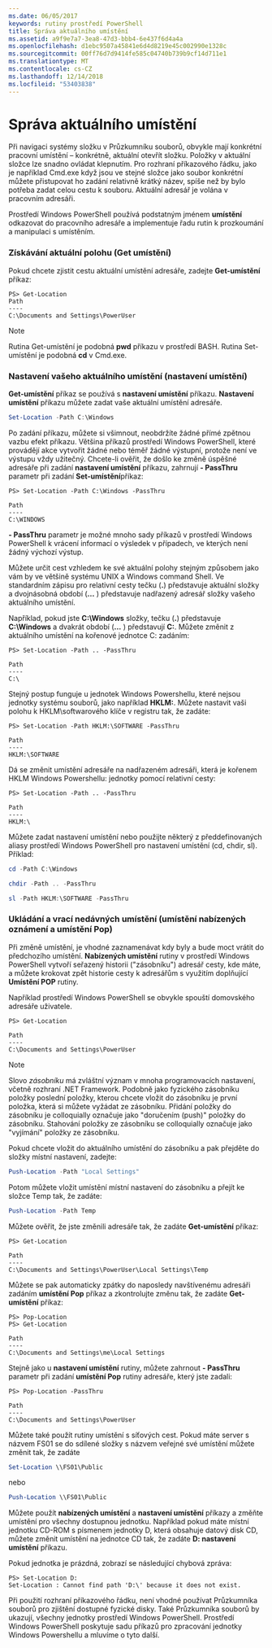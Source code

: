 ```yaml
---
ms.date: 06/05/2017
keywords: rutiny prostředí PowerShell
title: Správa aktuálního umístění
ms.assetid: a9f9e7a7-3ea8-47d3-bbb4-6e437f6d4a4a
ms.openlocfilehash: d1ebc9507a45841e6d4d8219e45c002990e1328c
ms.sourcegitcommit: 00ff76d7d9414fe585c04740b739b9cf14d711e1
ms.translationtype: MT
ms.contentlocale: cs-CZ
ms.lasthandoff: 12/14/2018
ms.locfileid: "53403838"
---
```

# <a name="managing-current-location"></a>Správa aktuálního umístění

Při navigaci systémy složku v Průzkumníku souborů, obvykle mají konkrétní pracovní umístění – konkrétně, aktuální otevřít složku. Položky v aktuální složce lze snadno ovládat klepnutím. Pro rozhraní příkazového řádku, jako je například Cmd.exe když jsou ve stejné složce jako soubor konkrétní můžete přistupovat ho zadání relativně krátký název, spíše než by bylo potřeba zadat celou cestu k souboru. Aktuální adresář je volána v pracovním adresáři.

Prostředí Windows PowerShell používá podstatným jménem **umístění** odkazovat do pracovního adresáře a implementuje řadu rutin k prozkoumání a manipulaci s umístěním.

### <a name="getting-your-current-location-get-location"></a>Získávání aktuální polohu (Get umístění)

Pokud chcete zjistit cestu aktuální umístění adresáře, zadejte **Get-umístění** příkaz:

```
PS> Get-Location
Path
----
C:\Documents and Settings\PowerUser
```

> [!NOTE]
> Rutina Get-umístění je podobná **pwd** příkazu v prostředí BASH. Rutina Set-umístění je podobná **cd** v Cmd.exe.

### <a name="setting-your-current-location-set-location"></a>Nastavení vašeho aktuálního umístění (nastavení umístění)

**Get-umístění** příkaz se používá s **nastavení umístění** příkazu. **Nastavení umístění** příkazu můžete zadat vaše aktuální umístění adresáře.

```powershell
Set-Location -Path C:\Windows
```

Po zadání příkazu, můžete si všimnout, neobdržíte žádné přímé zpětnou vazbu efekt příkazu. Většina příkazů prostředí Windows PowerShell, které provádějí akce vytvořit žádné nebo téměř žádné výstupní, protože není ve výstupu vždy užitečný. Chcete-li ověřit, že došlo ke změně úspěšné adresáře při zadání **nastavení umístění** příkazu, zahrnují **- PassThru** parametr při zadání **Set-umístění**příkaz:

```
PS> Set-Location -Path C:\Windows -PassThru

Path
----
C:\WINDOWS
```

**- PassThru** parametr je možné mnoho sady příkazů v prostředí Windows PowerShell k vrácení informací o výsledek v případech, ve kterých není žádný výchozí výstup.

Můžete určit cest vzhledem ke své aktuální polohy stejným způsobem jako vám by ve většině systému UNIX a Windows command Shell. Ve standardním zápisu pro relativní cesty tečku (**.**) představuje aktuální složky a dvojnásobná období (**...** ) představuje nadřazený adresář složky vašeho aktuálního umístění.

Například, pokud jste **C:\\Windows** složky, tečku (**.**) představuje **C:\\Windows** a dvakrát období (**...** ) představují **C:**. Můžete změnit z aktuálního umístění na kořenové jednotce C: zadáním:

```
PS> Set-Location -Path .. -PassThru

Path
----
C:\
```

Stejný postup funguje u jednotek Windows Powershellu, které nejsou jednotky systému souborů, jako například **HKLM:**. Můžete nastavit vaši polohu k HKLM\\softwarového klíče v registru tak, že zadáte:

```
PS> Set-Location -Path HKLM:\SOFTWARE -PassThru

Path
----
HKLM:\SOFTWARE
```

Dá se změnit umístění adresáře na nadřazeném adresáři, která je kořenem HKLM Windows Powershellu: jednotky pomocí relativní cesty:

```
PS> Set-Location -Path .. -PassThru

Path
----
HKLM:\
```

Můžete zadat nastavení umístění nebo použijte některý z předdefinovaných aliasy prostředí Windows PowerShell pro nastavení umístění (cd, chdir, sl). Příklad:

```powershell
cd -Path C:\Windows
```

```powershell
chdir -Path .. -PassThru
```

```powershell
sl -Path HKLM:\SOFTWARE -PassThru
```

### <a name="saving-and-recalling-recent-locations-push-location-and-pop-location"></a>Ukládání a vrací nedávných umístění (umístění nabízených oznámení a umístění Pop)

Při změně umístění, je vhodné zaznamenávat kdy byly a bude moct vrátit do předchozího umístění. **Nabízených umístění** rutiny v prostředí Windows PowerShell vytvoří seřazený historii ("zásobníku") adresář cesty, kde máte, a můžete krokovat zpět historie cesty k adresářům s využitím doplňující  **Umístění POP** rutiny.

Například prostředí Windows PowerShell se obvykle spouští domovského adresáře uživatele.

```
PS> Get-Location

Path
----
C:\Documents and Settings\PowerUser
```

> [!NOTE]
> Slovo *zásobníku* má zvláštní význam v mnoha programovacích nastavení, včetně rozhraní .NET Framework. Podobně jako fyzického zásobníku položky poslední položky, kterou chcete vložit do zásobníku je první položka, která si můžete vyžádat ze zásobníku. Přidání položky do zásobníku je colloquially označuje jako "doručením (push)" položky do zásobníku. Stahování položky ze zásobníku se colloquially označuje jako "vyjímání" položky ze zásobníku.

Pokud chcete vložit do aktuálního umístění do zásobníku a pak přejděte do složky místní nastavení, zadejte:

```powershell
Push-Location -Path "Local Settings"
```

Potom můžete vložit umístění místní nastavení do zásobníku a přejít ke složce Temp tak, že zadáte:

```powershell
Push-Location -Path Temp
```

Můžete ověřit, že jste změnili adresáře tak, že zadáte **Get-umístění** příkaz:

```
PS> Get-Location

Path
----
C:\Documents and Settings\PowerUser\Local Settings\Temp
```

Můžete se pak automaticky zpátky do naposledy navštívenému adresáři zadáním **umístění Pop** příkaz a zkontrolujte změnu tak, že zadáte **Get-umístění** příkaz:

```
PS> Pop-Location
PS> Get-Location

Path
----
C:\Documents and Settings\me\Local Settings
```

Stejně jako u **nastavení umístění** rutiny, můžete zahrnout **- PassThru** parametr při zadání **umístění Pop** rutiny adresáře, který jste zadali:

```
PS> Pop-Location -PassThru

Path
----
C:\Documents and Settings\PowerUser
```

Můžete také použít rutiny umístění s síťových cest. Pokud máte server s názvem FS01 se do sdílené složky s názvem veřejné své umístění můžete změnit tak, že zadáte

```powershell
Set-Location \\FS01\Public
```

nebo

```powershell
Push-Location \\FS01\Public
```

Můžete použít **nabízených umístění** a **nastavení umístění** příkazy a změňte umístění pro všechny dostupnou jednotku. Například pokud máte místní jednotku CD-ROM s písmenem jednotky D, která obsahuje datový disk CD, můžete změnit umístění na jednotce CD tak, že zadáte **D: nastavení umístění** příkazu.

Pokud jednotka je prázdná, zobrazí se následující chybová zpráva:

```
PS> Set-Location D:
Set-Location : Cannot find path 'D:\' because it does not exist.
```

Při použití rozhraní příkazového řádku, není vhodné používat Průzkumníka souborů pro zjištění dostupné fyzické disky. Také Průzkumníka souborů by ukazují, všechny jednotky prostředí Windows PowerShell. Prostředí Windows PowerShell poskytuje sadu příkazů pro zpracování jednotky Windows Powershellu a mluvíme o tyto další.
